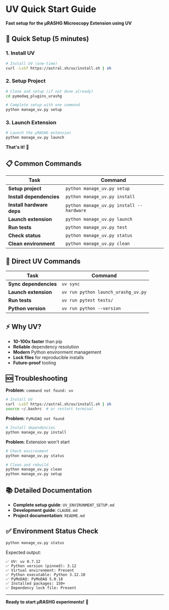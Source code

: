 # UV Quick Start Guide

**Fast setup for the μRASHG Microscopy Extension using UV**

## 🚀 Quick Setup (5 minutes)

### 1. Install UV
```bash
# Install UV (one-time)
curl -LsSf https://astral.sh/uv/install.sh | sh
```

### 2. Setup Project
```bash
# Clone and setup (if not done already)
cd pymodaq_plugins_urashg

# Complete setup with one command
python manage_uv.py setup
```

### 3. Launch Extension
```bash
# Launch the μRASHG extension
python manage_uv.py launch
```

**That's it!** 🎉

## 📋 Common Commands

| Task | Command |
|------|---------|
| **Setup project** | `python manage_uv.py setup` |
| **Install dependencies** | `python manage_uv.py install` |
| **Install hardware deps** | `python manage_uv.py install --hardware` |
| **Launch extension** | `python manage_uv.py launch` |
| **Run tests** | `python manage_uv.py test` |
| **Check status** | `python manage_uv.py status` |
| **Clean environment** | `python manage_uv.py clean` |

## 🔧 Direct UV Commands

| Task | Command |
|------|---------|
| **Sync dependencies** | `uv sync` |
| **Launch extension** | `uv run python launch_urashg_uv.py` |
| **Run tests** | `uv run pytest tests/` |
| **Python version** | `uv run python --version` |

## ⚡ Why UV?

- **10-100x faster** than pip
- **Reliable** dependency resolution
- **Modern** Python environment management
- **Lock files** for reproducible installs
- **Future-proof** tooling

## 🆘 Troubleshooting

**Problem**: `command not found: uv`
```bash
# Install UV
curl -LsSf https://astral.sh/uv/install.sh | sh
source ~/.bashrc  # or restart terminal
```

**Problem**: `PyMoDAQ not found`
```bash
# Install dependencies
python manage_uv.py install
```

**Problem**: Extension won't start
```bash
# Check environment
python manage_uv.py status

# Clean and rebuild
python manage_uv.py clean
python manage_uv.py setup
```

## 📚 Detailed Documentation

- **Complete setup guide**: `UV_ENVIRONMENT_SETUP.md`
- **Development guide**: `CLAUDE.md`
- **Project documentation**: `README.md`

## ✅ Environment Status Check

```bash
python manage_uv.py status
```

Expected output:
```
✅ UV: uv 0.7.12
✅ Python version (pinned): 3.12
✅ Virtual environment: Present
✅ Python executable: Python 3.12.10
✅ PyMoDAQ: PyMoDAQ 5.0.18
✅ Installed packages: 150+
✅ Dependency lock file: Present
```

---

**Ready to start μRASHG experiments!** 🔬